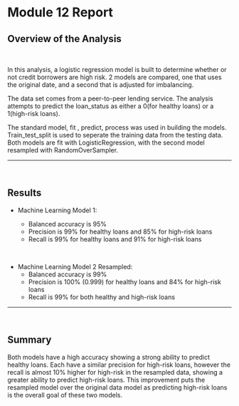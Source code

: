 # Module 12 Report

## Overview of the Analysis

<br/>

In this analysis, a logistic regression model is built to determine whether or not credit borrowers are 
high risk.  2 models are compared, one that uses the original date, and a second that is adjusted for imbalancing.

The data set comes from a peer-to-peer lending service. The analysis attempts to predict the loan_status
as either a 0(for healthy loans) or a 1(high-risk loans).

The standard model, fit , predict, process was used in building the models. Train_test_split is used to seperate 
the training data from the testing data. Both models are fit with LogisticRegression, with the second model resampled
with RandomOverSampler.


---

<br/>

## Results


* Machine Learning Model 1:

  * Balanced accuracy is 95%
  * Precision is 99% for healthy loans and 85% for high-risk loans
  * Recall is 99% for healthy loans and 91% for high-risk loans

<br/>

* Machine Learning Model 2 Resampled:
  * Balanced accuracy is 99%
  * Precision is 100% (0.999) for healthy loans and 84% for high-risk loans
  * Recall is 99% for both healthy and high-risk loans

---

<br/>

## Summary

Both models have a high accuracy showing a strong ability to predict healthy loans.  Each have a similar precision for high-risk loans, however
the recall is almost 10% higher for high-risk in the resampled data, showing a greater ability to predict high-risk loans.  This improvement puts 
the resampled model over the original data model as predicting high-risk loans is the overall goal of these two models.

